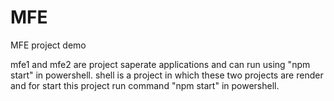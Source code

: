 # MFE
MFE project demo

mfe1 and mfe2 are project saperate applications and can run using "npm start" in powershell.
shell is a project in which these two projects are render and for start this project run command "npm start" in powershell.
